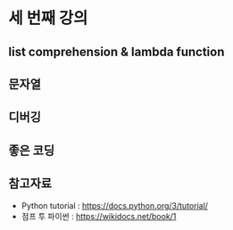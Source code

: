 # 세 번째 강의 

## list comprehension & lambda function

## 문자열 

## 디버깅

## 좋은 코딩


## 참고자료
* Python tutorial : https://docs.python.org/3/tutorial/
* 점프 투 파이썬 : https://wikidocs.net/book/1
